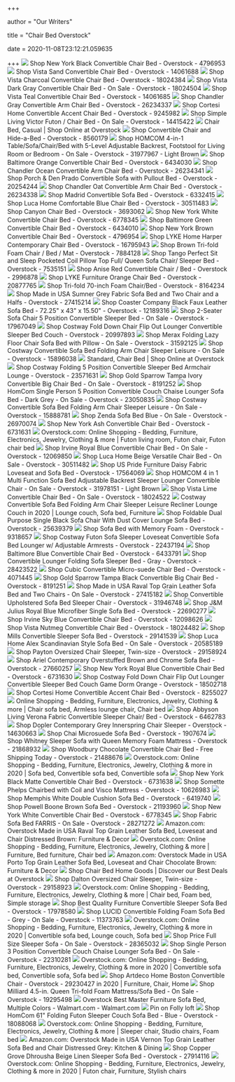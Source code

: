+++
        
author = "Our Writers"
        
title = "Chair Bed Overstock"
        
date = 2020-11-08T23:12:21.059635
        
+++
[ ![](https://ak1.ostkcdn.com/images/products/4796953/New-York-Black-Convertible-Chair-Bed-1d12c78f-e7aa-41e7-8f0b-8d3fd5f6abb3_600.jpg?impolicy=medium)](https://ak1.ostkcdn.com/images/products/4796953/New-York-Black-Convertible-Chair-Bed-1d12c78f-e7aa-41e7-8f0b-8d3fd5f6abb3_600.jpg?impolicy=medium) Shop New York Black Convertible Chair Bed - Overstock - 4796953
[ ![](https://ak1.ostkcdn.com/images/products/14061688/Vista-Sand-Convertible-Chair-Bed-7fbbe6d3-5645-4727-8ff4-df8c26297b40_600.jpg?impolicy=medium)](https://ak1.ostkcdn.com/images/products/14061688/Vista-Sand-Convertible-Chair-Bed-7fbbe6d3-5645-4727-8ff4-df8c26297b40_600.jpg?impolicy=medium) Shop Vista Sand Convertible Chair Bed - Overstock - 14061688
[ ![](https://ak1.ostkcdn.com/images/products/18024384/Vista-Charcoal-Convertible-Chair-Bed-8b807508-2d66-42c6-89a7-30b99cc22f4e_600.jpg?impolicy=medium)](https://ak1.ostkcdn.com/images/products/18024384/Vista-Charcoal-Convertible-Chair-Bed-8b807508-2d66-42c6-89a7-30b99cc22f4e_600.jpg?impolicy=medium) Shop Vista Charcoal Convertible Chair Bed - Overstock - 18024384
[ ![](https://ak1.ostkcdn.com/images/products/18024504/Vista-Dark-Gray-Convertible-Chair-Bed-27283cfc-eaf7-4c23-85eb-a951d9d3dfa9_600.jpg?impolicy=medium)](https://ak1.ostkcdn.com/images/products/18024504/Vista-Dark-Gray-Convertible-Chair-Bed-27283cfc-eaf7-4c23-85eb-a951d9d3dfa9_600.jpg?impolicy=medium) Shop Vista Dark Gray Convertible Chair Bed - On Sale - Overstock - 18024504
[ ![](https://ak1.ostkcdn.com/images/products/14061685/Vista-Teal-Convertible-Chair-Bed-1a0af8a0-418b-48ab-b679-99a52470a41c_600.jpg?impolicy=medium)](https://ak1.ostkcdn.com/images/products/14061685/Vista-Teal-Convertible-Chair-Bed-1a0af8a0-418b-48ab-b679-99a52470a41c_600.jpg?impolicy=medium) Shop Vista Teal Convertible Chair Bed - Overstock - 14061685
[ ![](https://ak1.ostkcdn.com/images/products/26234337/Chandler-Gray-Convertible-Arm-Chair-Bed-dc4895af-d588-4dca-a95a-8b3f063533a7_600.jpg?impolicy=medium)](https://ak1.ostkcdn.com/images/products/26234337/Chandler-Gray-Convertible-Arm-Chair-Bed-dc4895af-d588-4dca-a95a-8b3f063533a7_600.jpg?impolicy=medium) Shop Chandler Gray Convertible Arm Chair Bed - Overstock - 26234337
[ ![](https://ak1.ostkcdn.com/images/products/9245982/Cortesi-Home-Convertible-Accent-Chair-Bed-b8bc421a-d104-4bea-a785-e31bfc9b5fec_600.jpg?impolicy=medium)](https://ak1.ostkcdn.com/images/products/9245982/Cortesi-Home-Convertible-Accent-Chair-Bed-b8bc421a-d104-4bea-a785-e31bfc9b5fec_600.jpg?impolicy=medium) Shop Cortesi Home Convertible Accent Chair Bed - Overstock - 9245982
[ ![](https://ak1.ostkcdn.com/images/products/14415422/Simple-Living-Victor-Futon-Chair-bed-4e640413-984f-4619-9cb1-f0b8365fadcd_600.jpg?impolicy=medium)](https://ak1.ostkcdn.com/images/products/14415422/Simple-Living-Victor-Futon-Chair-bed-4e640413-984f-4619-9cb1-f0b8365fadcd_600.jpg?impolicy=medium) Shop Simple Living Victor Futon / Chair Bed - On Sale - Overstock - 14415422
[ ![](https://ak1.ostkcdn.com/images/products/26428445/L31703033.jpg?imwidth=400&impolicy=medium)](https://ak1.ostkcdn.com/images/products/26428445/L31703033.jpg?imwidth=400&impolicy=medium) Chair Bed, Casual | Shop Online at Overstock
[ ![](https://ak1.ostkcdn.com/images/products/8560179/39d912ed-732d-4566-8329-6b395cd281f9_600.jpg?impolicy=medium)](https://ak1.ostkcdn.com/images/products/8560179/39d912ed-732d-4566-8329-6b395cd281f9_600.jpg?impolicy=medium) Shop Convertible Chair and Hide-a-Bed - Overstock - 8560179
[ ![](https://ak1.ostkcdn.com/images/products/is/images/direct/419f4f5ad8356ac67c76173ad766744b52e18ab1/HOMCOM-4-in-1-Table-Sofa-Chair-Bed-with-5-Level-Adjustable-Backrest%2C-Footstool-for-Living-Room-or-Bedroom.jpg?impolicy=medium)](https://ak1.ostkcdn.com/images/products/is/images/direct/419f4f5ad8356ac67c76173ad766744b52e18ab1/HOMCOM-4-in-1-Table-Sofa-Chair-Bed-with-5-Level-Adjustable-Backrest%2C-Footstool-for-Living-Room-or-Bedroom.jpg?impolicy=medium) Shop HOMCOM 4-in-1 Table/Sofa/Chair/Bed with 5-Level Adjustable Backrest,  Footstool for Living Room or Bedroom - On Sale - Overstock - 31977967 -  Light Brown
[ ![](https://ak1.ostkcdn.com/images/products/6434030/Baltimore-Orange-Faux-Leather-Convertible-Chair-Bed-cf9a8cb0-8491-4a15-98c6-e27f9ac1899a_600.jpg?impolicy=medium)](https://ak1.ostkcdn.com/images/products/6434030/Baltimore-Orange-Faux-Leather-Convertible-Chair-Bed-cf9a8cb0-8491-4a15-98c6-e27f9ac1899a_600.jpg?impolicy=medium) Shop Baltimore Orange Convertible Chair Bed - Overstock - 6434030
[ ![](https://ak1.ostkcdn.com/images/products/26234341/Chandler-Ocean-Convertible-Arm-Chair-Bed-ba8a5cb0-2158-494c-8eb0-8ac59acb6378_600.jpg?impolicy=medium)](https://ak1.ostkcdn.com/images/products/26234341/Chandler-Ocean-Convertible-Arm-Chair-Bed-ba8a5cb0-2158-494c-8eb0-8ac59acb6378_600.jpg?impolicy=medium) Shop Chandler Ocean Convertible Arm Chair Bed - Overstock - 26234341
[ ![](https://ak1.ostkcdn.com/images/products/12776656/Fabric-Modern-Convertible-Sofa-with-Pullout-Bed-9f1aaf0c-1654-4b8d-9a5c-6a7716f11eb9_600.jpg?impolicy=medium)](https://ak1.ostkcdn.com/images/products/12776656/Fabric-Modern-Convertible-Sofa-with-Pullout-Bed-9f1aaf0c-1654-4b8d-9a5c-6a7716f11eb9_600.jpg?impolicy=medium) Shop Porch & Den Prado Convertible Sofa with Pullout Bed - Overstock -  20254244
[ ![](https://ak1.ostkcdn.com/images/products/26234338/Chandler-Oat-Convertible-Arm-Chair-Bed-a81a26f6-0706-4e32-bb41-04b95038a759_600.jpg?impolicy=medium)](https://ak1.ostkcdn.com/images/products/26234338/Chandler-Oat-Convertible-Arm-Chair-Bed-a81a26f6-0706-4e32-bb41-04b95038a759_600.jpg?impolicy=medium) Shop Chandler Oat Convertible Arm Chair Bed - Overstock - 26234338
[ ![](https://ak1.ostkcdn.com/images/products/P13956386.jpg?impolicy=medium)](https://ak1.ostkcdn.com/images/products/P13956386.jpg?impolicy=medium) Shop Madrid Convertible Sofa Bed - Overstock - 6332415
[ ![](https://ak1.ostkcdn.com/images/products/30511483/Luca-Home-Comfortable-Blue-Chair-Bed-aa658633-6f90-482f-8069-8b403e6d80e7_600.jpg?impolicy=medium)](https://ak1.ostkcdn.com/images/products/30511483/Luca-Home-Comfortable-Blue-Chair-Bed-aa658633-6f90-482f-8069-8b403e6d80e7_600.jpg?impolicy=medium) Shop Luca Home Comfortable Blue Chair Bed - Overstock - 30511483
[ ![](https://ak1.ostkcdn.com/images/products/P11756420.jpg?impolicy=medium)](https://ak1.ostkcdn.com/images/products/P11756420.jpg?impolicy=medium) Shop Canyon Chair Bed - Overstock - 3693062
[ ![](https://ak1.ostkcdn.com/images/products/6778345/New-York-White-Convertible-Chair-Bed-9bddfb5a-ba4f-4eed-956a-9edfda3ad4cf_600.jpg?impolicy=medium)](https://ak1.ostkcdn.com/images/products/6778345/New-York-White-Convertible-Chair-Bed-9bddfb5a-ba4f-4eed-956a-9edfda3ad4cf_600.jpg?impolicy=medium) Shop New York White Convertible Chair Bed - Overstock - 6778345
[ ![](https://ak1.ostkcdn.com/images/products/6434010/Baltimore-Green-Convertible-Chair-Bed-fd808b08-fc0c-487f-846e-d8603be298f4_600.jpg?impolicy=medium)](https://ak1.ostkcdn.com/images/products/6434010/Baltimore-Green-Convertible-Chair-Bed-fd808b08-fc0c-487f-846e-d8603be298f4_600.jpg?impolicy=medium) Shop Baltimore Green Convertible Chair Bed - Overstock - 6434010
[ ![](https://ak1.ostkcdn.com/images/products/4796954/New-York-Brown-Convertible-Chair-Bed-c36f14b2-ebb1-44b2-bd0a-830dc6f34ecf_600.jpg?impolicy=medium)](https://ak1.ostkcdn.com/images/products/4796954/New-York-Brown-Convertible-Chair-Bed-c36f14b2-ebb1-44b2-bd0a-830dc6f34ecf_600.jpg?impolicy=medium) Shop New York Brown Convertible Chair Bed - Overstock - 4796954
[ ![](https://ak1.ostkcdn.com/images/products/16795943/Lyke-Home-Harper-Faux-Leather-Chair-Bed-c33b7134-f232-4d87-bbef-0afd486b7b9f_600.jpg?impolicy=medium)](https://ak1.ostkcdn.com/images/products/16795943/Lyke-Home-Harper-Faux-Leather-Chair-Bed-c33b7134-f232-4d87-bbef-0afd486b7b9f_600.jpg?impolicy=medium) Shop LYKE Home Harper Contemporary Chair Bed - Overstock - 16795943
[ ![](https://ak1.ostkcdn.com/images/products/7884128/Brown-Tri-fold-Foam-Chair-Bed-Mat-153d5c54-b3d9-49b5-abb3-293a51517cd6_600.jpg?impolicy=medium)](https://ak1.ostkcdn.com/images/products/7884128/Brown-Tri-fold-Foam-Chair-Bed-Mat-153d5c54-b3d9-49b5-abb3-293a51517cd6_600.jpg?impolicy=medium) Shop Brown Tri-fold Foam Chair / Bed / Mat - Overstock - 7884128
[ ![](https://ak1.ostkcdn.com/images/products/7535151/P14971099.jpg?impolicy=medium)](https://ak1.ostkcdn.com/images/products/7535151/P14971099.jpg?impolicy=medium) Shop Tango Perfect Sit and Sleep Pocketed Coil Pillow Top Full/ Queen Sofa  Chair/ Sleeper Bed - Overstock - 7535151
[ ![](https://ak1.ostkcdn.com/images/products/2996878/Anise-Red-Convertible-Chair-Bed-3904b614-d060-4485-a596-0f76437a16cb_600.jpg?impolicy=medium)](https://ak1.ostkcdn.com/images/products/2996878/Anise-Red-Convertible-Chair-Bed-3904b614-d060-4485-a596-0f76437a16cb_600.jpg?impolicy=medium) Shop Anise Red Convertible Chair / Bed - Overstock - 2996878
[ ![](https://ak1.ostkcdn.com/images/products/20877765/LYKE-Furniture-Orange-Chair-Bed-cc07ffc6-2f2f-49ff-a4d1-da72df8a44e4_600.jpg?impolicy=medium)](https://ak1.ostkcdn.com/images/products/20877765/LYKE-Furniture-Orange-Chair-Bed-cc07ffc6-2f2f-49ff-a4d1-da72df8a44e4_600.jpg?impolicy=medium) Shop LYKE Furniture Orange Chair Bed - Overstock - 20877765
[ ![](https://ak1.ostkcdn.com/images/products/8164234/Black-Tri-fold-70-inch-Foam-Chair-Bed-2b8f7b19-799e-43a6-a66a-c9fb87165454_600.jpg?impolicy=medium)](https://ak1.ostkcdn.com/images/products/8164234/Black-Tri-fold-70-inch-Foam-Chair-Bed-2b8f7b19-799e-43a6-a66a-c9fb87165454_600.jpg?impolicy=medium) Shop Tri-fold 70-inch Foam Chair/Bed - Overstock - 8164234
[ ![](https://ak1.ostkcdn.com/images/products/27415214/Made-in-USA-Sumner-Grey-Fabric-Sofa-Bed-and-Two-Chair-and-a-Halfs-7faa8065-5dd9-49fb-b149-7843f9602e52_600.jpg?impolicy=medium)](https://ak1.ostkcdn.com/images/products/27415214/Made-in-USA-Sumner-Grey-Fabric-Sofa-Bed-and-Two-Chair-and-a-Halfs-7faa8065-5dd9-49fb-b149-7843f9602e52_600.jpg?impolicy=medium) Shop Made in USA Sumner Grey Fabric Sofa Bed and Two Chair and a Halfs -  Overstock - 27415214
[ ![](https://ak1.ostkcdn.com/images/products/12189316/Black-Faux-Leather-Sofa-Bed-28249dc6-437f-4484-a46d-0ea703869ef3_600.jpg?impolicy=medium)](https://ak1.ostkcdn.com/images/products/12189316/Black-Faux-Leather-Sofa-Bed-28249dc6-437f-4484-a46d-0ea703869ef3_600.jpg?impolicy=medium) Shop Coaster Company Black Faux Leather Sofa Bed - 72.25" x 43" x 15.50" -  Overstock - 12189316
[ ![](https://ak1.ostkcdn.com/images/products/17967049/2-Seater-Sofa-Chair-5-Position-Convertible-Sleeper-Bed-58f6f30b-e36c-4daf-b5e4-fc3b3d98471e_600.jpg?impolicy=medium)](https://ak1.ostkcdn.com/images/products/17967049/2-Seater-Sofa-Chair-5-Position-Convertible-Sleeper-Bed-58f6f30b-e36c-4daf-b5e4-fc3b3d98471e_600.jpg?impolicy=medium) Shop 2-Seater Sofa Chair 5 Position Convertible Sleeper Bed - On Sale -  Overstock - 17967049
[ ![](https://ak1.ostkcdn.com/images/products/is/images/direct/ddd2d690eca9a33707d5cb3d858ce10dcab17c97/Costway-Fold-Down-Chair-Flip-Out-Lounger-Convertible-Sleeper-Bed-Couch-Game-Dorm-Green.jpg?impolicy=medium)](https://ak1.ostkcdn.com/images/products/is/images/direct/ddd2d690eca9a33707d5cb3d858ce10dcab17c97/Costway-Fold-Down-Chair-Flip-Out-Lounger-Convertible-Sleeper-Bed-Couch-Game-Dorm-Green.jpg?impolicy=medium) Shop Costway Fold Down Chair Flip Out Lounger Convertible Sleeper Bed Couch  - Overstock - 20997893
[ ![](https://ak1.ostkcdn.com/images/products/is/images/direct/d7af5e536d5e9383e7efa4aad5b6584421333aa5/Merax-Folding-Lazy-Floor-Chair-Sofa-Bed-with-Pillow.jpg?impolicy=medium)](https://ak1.ostkcdn.com/images/products/is/images/direct/d7af5e536d5e9383e7efa4aad5b6584421333aa5/Merax-Folding-Lazy-Floor-Chair-Sofa-Bed-with-Pillow.jpg?impolicy=medium) Shop Merax Folding Lazy Floor Chair Sofa Bed with Pillow - On Sale -  Overstock - 31592125
[ ![](https://ak1.ostkcdn.com/images/products/is/images/direct/7fee9ce0f279179119dfd2801e33cdb78015f62a/Costway-Convertible-Sofa-Bed-Folding-Arm-Chair-Sleeper-Leisure-Recliner-Lounge-Couch.jpg?impolicy=medium)](https://ak1.ostkcdn.com/images/products/is/images/direct/7fee9ce0f279179119dfd2801e33cdb78015f62a/Costway-Convertible-Sofa-Bed-Folding-Arm-Chair-Sleeper-Leisure-Recliner-Lounge-Couch.jpg?impolicy=medium) Shop Costway Convertible Sofa Bed Folding Arm Chair Sleeper Leisure - On  Sale - Overstock - 15896038
[ ![](https://ak1.ostkcdn.com/images/products/22838451/Abbyson-Durango-Fabric-Convertible-Chair-Set-of-2-595f7dfb-95cc-4b28-8015-fed450bc1190_1000.jpg?imwidth=400&impolicy=medium)](https://ak1.ostkcdn.com/images/products/22838451/Abbyson-Durango-Fabric-Convertible-Chair-Set-of-2-595f7dfb-95cc-4b28-8015-fed450bc1190_1000.jpg?imwidth=400&impolicy=medium) Standard, Chair Bed | Shop Online at Overstock
[ ![](https://ak1.ostkcdn.com/images/products/is/images/direct/69ed96872d00b0378da177bb1ac592d008695930/Costway-Folding-Sofa-Bed-Sleeper-Convertible-Armchair-Lounge-Couch-5.jpg?impolicy=medium)](https://ak1.ostkcdn.com/images/products/is/images/direct/69ed96872d00b0378da177bb1ac592d008695930/Costway-Folding-Sofa-Bed-Sleeper-Convertible-Armchair-Lounge-Couch-5.jpg?impolicy=medium) Shop Costway Folding 5 Position Convertible Sleeper Bed Armchair Lounge -  Overstock - 23571631
[ ![](https://ak1.ostkcdn.com/images/products/8191252/Gold-Sparrow-Tampa-Ivory-Convertible-Big-Chair-Bed-46216dfc-7daa-40b0-b5ad-15177ced7c3e_600.jpg?impolicy=medium)](https://ak1.ostkcdn.com/images/products/8191252/Gold-Sparrow-Tampa-Ivory-Convertible-Big-Chair-Bed-46216dfc-7daa-40b0-b5ad-15177ced7c3e_600.jpg?impolicy=medium) Shop Gold Sparrow Tampa Ivory Convertible Big Chair Bed - On Sale -  Overstock - 8191252
[ ![](https://ak1.ostkcdn.com/images/products/23050835/HomCom-Single-Person-3-Position-Convertible-Couch-Chaise-Lounger-Sofa-Bed-Black-Dark-Grey-15a3fc80-815d-40fd-82f6-b6e87ea9a640_600.jpg?impolicy=medium)](https://ak1.ostkcdn.com/images/products/23050835/HomCom-Single-Person-3-Position-Convertible-Couch-Chaise-Lounger-Sofa-Bed-Black-Dark-Grey-15a3fc80-815d-40fd-82f6-b6e87ea9a640_600.jpg?impolicy=medium) Shop HomCom Single Person 5 Position Convertible Couch Chaise Lounger Sofa  Bed - Dark Grey - On Sale - Overstock - 23050835
[ ![](https://ak1.ostkcdn.com/images/products/is/images/direct/8599b38ea3f1cd719ec8e4472f2c626299345552/Costway-Convertible-Sofa-Bed-Folding-Arm-Chair-Sleeper-Leisure-Recliner-Lounge-Couch.jpg?impolicy=medium)](https://ak1.ostkcdn.com/images/products/is/images/direct/8599b38ea3f1cd719ec8e4472f2c626299345552/Costway-Convertible-Sofa-Bed-Folding-Arm-Chair-Sleeper-Leisure-Recliner-Lounge-Couch.jpg?impolicy=medium) Shop Costway Convertible Sofa Bed Folding Arm Chair Sleeper Leisure - On  Sale - Overstock - 15888781
[ ![](https://ak1.ostkcdn.com/images/products/26970074/Zenda-Sofa-Bed-Blue-af4edaf4-c368-4fe3-ab6f-39e5a4d14974_600.jpg?impolicy=medium)](https://ak1.ostkcdn.com/images/products/26970074/Zenda-Sofa-Bed-Blue-af4edaf4-c368-4fe3-ab6f-39e5a4d14974_600.jpg?impolicy=medium) Shop Zenda Sofa Bed Blue - On Sale - Overstock - 26970074
[ ![](https://ak1.ostkcdn.com/images/products/6731631/New-York-Ash-Convertible-Chair-Bed-bbbdf19e-eec9-47cf-8969-f2db62457be3_600.jpg?impolicy=medium)](https://ak1.ostkcdn.com/images/products/6731631/New-York-Ash-Convertible-Chair-Bed-bbbdf19e-eec9-47cf-8969-f2db62457be3_600.jpg?impolicy=medium) Shop New York Ash Convertible Chair Bed - Overstock - 6731631
[ ![](https://i.pinimg.com/originals/ef/8e/9b/ef8e9b0957613deb331d1d1596e0a9ef.jpg)](https://i.pinimg.com/originals/ef/8e/9b/ef8e9b0957613deb331d1d1596e0a9ef.jpg) Overstock.com: Online Shopping - Bedding, Furniture, Electronics, Jewelry,  Clothing & more | Futon living room, Futon chair, Futon chair bed
[ ![](https://ak1.ostkcdn.com/images/products/12069850/Irvine-Royal-Blue-Convertible-Chair-Bed-b5ea65f6-87d0-42ba-b229-56edcc92de28_600.jpg?impolicy=medium)](https://ak1.ostkcdn.com/images/products/12069850/Irvine-Royal-Blue-Convertible-Chair-Bed-b5ea65f6-87d0-42ba-b229-56edcc92de28_600.jpg?impolicy=medium) Shop Irvine Royal Blue Convertible Chair Bed - On Sale - Overstock -  12069850
[ ![](https://ak1.ostkcdn.com/images/products/30511482/Luca-Home-Beige-Versatile-Chair-Bed-5197209d-b112-4d06-9fb9-ac3d5906e840_600.jpg?impolicy=medium)](https://ak1.ostkcdn.com/images/products/30511482/Luca-Home-Beige-Versatile-Chair-Bed-5197209d-b112-4d06-9fb9-ac3d5906e840_600.jpg?impolicy=medium) Shop Luca Home Beige Versatile Chair Bed - On Sale - Overstock - 30511482
[ ![](https://ak1.ostkcdn.com/images/products/17564069/US-Pride-Furniture-Daisy-Fabric-Loveseat-and-Sofa-Bed-22998cdf-20cb-4c8a-bfa2-e7658f44e208_600.jpg?impolicy=medium)](https://ak1.ostkcdn.com/images/products/17564069/US-Pride-Furniture-Daisy-Fabric-Loveseat-and-Sofa-Bed-22998cdf-20cb-4c8a-bfa2-e7658f44e208_600.jpg?impolicy=medium) Shop US Pride Furniture Daisy Fabric Loveseat and Sofa Bed - Overstock -  17564069
[ ![](https://ak1.ostkcdn.com/images/products/is/images/direct/6c1b4f8d8331246d61be3cd2be043d39b1bb35c7/HOMCOM-4-in-1-Multi-Function-Sofa-Bed-Adjustable-Backrest-Sleeper-Lounger-Convertible-Chair.jpg?impolicy=medium)](https://ak1.ostkcdn.com/images/products/is/images/direct/6c1b4f8d8331246d61be3cd2be043d39b1bb35c7/HOMCOM-4-in-1-Multi-Function-Sofa-Bed-Adjustable-Backrest-Sleeper-Lounger-Convertible-Chair.jpg?impolicy=medium) Shop HOMCOM 4 in 1 Multi Function Sofa Bed Adjustable Backrest Sleeper  Lounger Convertible Chair - On Sale - Overstock - 31978151 - Light Brown
[ ![](https://ak1.ostkcdn.com/images/products/18024522/Vista-Lime-Convertible-Chair-Bed-ae4476ae-ef90-4ad9-9db1-01658551c0d7_600.jpg?impolicy=medium)](https://ak1.ostkcdn.com/images/products/18024522/Vista-Lime-Convertible-Chair-Bed-ae4476ae-ef90-4ad9-9db1-01658551c0d7_600.jpg?impolicy=medium) Shop Vista Lime Convertible Chair Bed - On Sale - Overstock - 18024522
[ ![](https://i.pinimg.com/736x/a4/be/f8/a4bef83362af27ed14b7b2f9b1072edc.jpg)](https://i.pinimg.com/736x/a4/be/f8/a4bef83362af27ed14b7b2f9b1072edc.jpg) Costway Convertible Sofa Bed Folding Arm Chair Sleeper Leisure Recliner  Lounge Couch in 2020 | Lounge couch, Sofa bed, Furniture
[ ![](https://ak1.ostkcdn.com/images/products/25639379/Foldable-Dual-Purpose-Single-Black-Sofa-Chair-With-Dust-Cover-Lounge-Sofa-Bed-81e2d6e0-6c29-4f3c-a45b-f3115579bfe1_600.jpg?impolicy=medium)](https://ak1.ostkcdn.com/images/products/25639379/Foldable-Dual-Purpose-Single-Black-Sofa-Chair-With-Dust-Cover-Lounge-Sofa-Bed-81e2d6e0-6c29-4f3c-a45b-f3115579bfe1_600.jpg?impolicy=medium) Shop Foldable Dual Purpose Single Black Sofa Chair With Dust Cover Lounge Sofa  Bed - Overstock - 25639379
[ ![](https://ak1.ostkcdn.com/images/products/9318657/Sofa-Bed-with-Memory-Foam-73c97b02-6b40-4b31-87ff-d5ff27962aab_600.jpg?impolicy=medium)](https://ak1.ostkcdn.com/images/products/9318657/Sofa-Bed-with-Memory-Foam-73c97b02-6b40-4b31-87ff-d5ff27962aab_600.jpg?impolicy=medium) Shop Sofa Bed with Memory Foam - Overstock - 9318657
[ ![](https://ak1.ostkcdn.com/images/products/is/images/direct/41e5b8ec8605d34002c8c2f995e72a986ff0eff7/Costway-Futon-Sofa-Sleeper-Loveseat-Convertible-Sofa-Bed-Lounger-w--Adjustable-Armrests.jpg?impolicy=medium)](https://ak1.ostkcdn.com/images/products/is/images/direct/41e5b8ec8605d34002c8c2f995e72a986ff0eff7/Costway-Futon-Sofa-Sleeper-Loveseat-Convertible-Sofa-Bed-Lounger-w--Adjustable-Armrests.jpg?impolicy=medium) Shop Costway Futon Sofa Sleeper Loveseat Convertible Sofa Bed Lounger w/  Adjustable Armrests - Overstock - 22437194
[ ![](https://ak1.ostkcdn.com/images/products/6433791/Baltimore-Blue-Convertible-Chair-Bed-d6b502a5-566f-45e9-bbe4-c96deee88606_600.jpg?impolicy=medium)](https://ak1.ostkcdn.com/images/products/6433791/Baltimore-Blue-Convertible-Chair-Bed-d6b502a5-566f-45e9-bbe4-c96deee88606_600.jpg?impolicy=medium) Shop Baltimore Blue Convertible Chair Bed - Overstock - 6433791
[ ![](https://ak1.ostkcdn.com/images/products/is/images/direct/666226a749f56f1921b86f520765e39201982b3c/Convertible-Lounger-Folding-Sofa-Sleeper-Bed-Gray.jpg?impolicy=medium)](https://ak1.ostkcdn.com/images/products/is/images/direct/666226a749f56f1921b86f520765e39201982b3c/Convertible-Lounger-Folding-Sofa-Sleeper-Bed-Gray.jpg?impolicy=medium) Shop Convertible Lounger Folding Sofa Sleeper Bed - Gray - Overstock -  28423522
[ ![](https://ak1.ostkcdn.com/images/products/P12087416.jpg?impolicy=medium)](https://ak1.ostkcdn.com/images/products/P12087416.jpg?impolicy=medium) Shop Cubic Convertible Micro-suede Chair Bed - Overstock - 4071445
[ ![](https://ak1.ostkcdn.com/images/products/8191251/Gold-Sparrow-Tampa-Black-Convertible-Big-Chair-Bed-9e6094a8-e6fa-4dc7-9eba-0900d7799323_600.jpg?impolicy=medium)](https://ak1.ostkcdn.com/images/products/8191251/Gold-Sparrow-Tampa-Black-Convertible-Big-Chair-Bed-9e6094a8-e6fa-4dc7-9eba-0900d7799323_600.jpg?impolicy=medium) Shop Gold Sparrow Tampa Black Convertible Big Chair Bed - Overstock -  8191251
[ ![](https://ak1.ostkcdn.com/images/products/27415182/Made-in-USA-Raval-Top-Grain-Leather-Sofa-Bed-and-Two-Chairs-2f25808a-4d63-4677-9aaa-cc212e20eef5_600.jpg?impolicy=medium)](https://ak1.ostkcdn.com/images/products/27415182/Made-in-USA-Raval-Top-Grain-Leather-Sofa-Bed-and-Two-Chairs-2f25808a-4d63-4677-9aaa-cc212e20eef5_600.jpg?impolicy=medium) Shop Made in USA Raval Top Grain Leather Sofa Bed and Two Chairs - On Sale  - Overstock - 27415182
[ ![](https://ak1.ostkcdn.com/images/products/is/images/direct/4a533547caa4dd47bb5e673e2aaf462a554145c5/Convertible-Upholstered-Sofa-Bed-Sleeper-Chair.jpg?impolicy=medium)](https://ak1.ostkcdn.com/images/products/is/images/direct/4a533547caa4dd47bb5e673e2aaf462a554145c5/Convertible-Upholstered-Sofa-Bed-Sleeper-Chair.jpg?impolicy=medium) Shop Convertible Upholstered Sofa Bed Sleeper Chair - Overstock - 31946748
[ ![](https://ak1.ostkcdn.com/images/products/22690277/Julius-I-Chair-Bed-bfc57073-e0c6-44a1-9293-2f269e20242b_600.jpg?impolicy=medium)](https://ak1.ostkcdn.com/images/products/22690277/Julius-I-Chair-Bed-bfc57073-e0c6-44a1-9293-2f269e20242b_600.jpg?impolicy=medium) Shop J&M Julius Royal Blue Microfiber Single Sofa Bed - Overstock - 22690277
[ ![](https://ak1.ostkcdn.com/images/products/12098626/Irvine-Sky-Blue-Convertible-Chair-Bed-865acfae-d502-45d9-b7ee-0d0104e908d1_600.jpg?impolicy=medium)](https://ak1.ostkcdn.com/images/products/12098626/Irvine-Sky-Blue-Convertible-Chair-Bed-865acfae-d502-45d9-b7ee-0d0104e908d1_600.jpg?impolicy=medium) Shop Irvine Sky Blue Convertible Chair Bed - Overstock - 12098626
[ ![](https://ak1.ostkcdn.com/images/products/18024482/Vista-Nutmeg-Convertible-Chair-Bed-e94cc1c2-5e98-47c0-a6d0-6fcc4240b17d_600.jpg?impolicy=medium)](https://ak1.ostkcdn.com/images/products/18024482/Vista-Nutmeg-Convertible-Chair-Bed-e94cc1c2-5e98-47c0-a6d0-6fcc4240b17d_600.jpg?impolicy=medium) Shop Vista Nutmeg Convertible Chair Bed - Overstock - 18024482
[ ![](https://ak1.ostkcdn.com/images/products/29141539/Mills-Convertible-Sleeper-Sofa-Bed-ded9a47b-19bd-42c5-83e5-9279aab17159_600.jpg?impolicy=medium)](https://ak1.ostkcdn.com/images/products/29141539/Mills-Convertible-Sleeper-Sofa-Bed-ded9a47b-19bd-42c5-83e5-9279aab17159_600.jpg?impolicy=medium) Shop Mills Convertible Sleeper Sofa Bed - Overstock - 29141539
[ ![](https://ak1.ostkcdn.com/images/products/20585189/Luca-Home-Alex-Scandinavian-Style-Sofa-Bed-f8e91014-9cc2-468b-82e6-6c5ec0e84ed3_600.jpg?impolicy=medium)](https://ak1.ostkcdn.com/images/products/20585189/Luca-Home-Alex-Scandinavian-Style-Sofa-Bed-f8e91014-9cc2-468b-82e6-6c5ec0e84ed3_600.jpg?impolicy=medium) Shop Luca Home Alex Scandinavian Style Sofa Bed - On Sale - Overstock -  20585189
[ ![](https://ak1.ostkcdn.com/images/products/29158924/Payton-Oversized-Chair-Sleeper-Twin-size-0a6e33be-346f-4020-b5e4-29307eea14bc_600.jpg?impolicy=medium)](https://ak1.ostkcdn.com/images/products/29158924/Payton-Oversized-Chair-Sleeper-Twin-size-0a6e33be-346f-4020-b5e4-29307eea14bc_600.jpg?impolicy=medium) Shop Payton Oversized Chair Sleeper, Twin-size - Overstock - 29158924
[ ![](https://ak1.ostkcdn.com/images/products/27660257/Ariel-Contemporary-Overstuffed-Brown-and-Chrome-Sofa-Bed-757ff714-ceb8-4298-81ba-d5986e3b9e35_600.jpg?impolicy=medium)](https://ak1.ostkcdn.com/images/products/27660257/Ariel-Contemporary-Overstuffed-Brown-and-Chrome-Sofa-Bed-757ff714-ceb8-4298-81ba-d5986e3b9e35_600.jpg?impolicy=medium) Shop Ariel Contemporary Overstuffed Brown and Chrome Sofa Bed - Overstock -  27660257
[ ![](https://ak1.ostkcdn.com/images/products/6731630/New-York-Royal-Blue-Convertible-Chair-Bed-4a4d2ffe-5cb6-4e7f-9032-e7e14ce0cfbd_600.jpg?impolicy=medium)](https://ak1.ostkcdn.com/images/products/6731630/New-York-Royal-Blue-Convertible-Chair-Bed-4a4d2ffe-5cb6-4e7f-9032-e7e14ce0cfbd_600.jpg?impolicy=medium) Shop New York Royal Blue Convertible Chair Bed - Overstock - 6731630
[ ![](https://ak1.ostkcdn.com/images/products/is/images/direct/21dbbc5574b364c5bb2b3a948b597be5cfe62954/Costway-Fold-Down-Chair-Flip-Out-Lounger-Convertible-Sleeper-Bed-Couch-Game-Dorm-Orange.jpg?impolicy=medium)](https://ak1.ostkcdn.com/images/products/is/images/direct/21dbbc5574b364c5bb2b3a948b597be5cfe62954/Costway-Fold-Down-Chair-Flip-Out-Lounger-Convertible-Sleeper-Bed-Couch-Game-Dorm-Orange.jpg?impolicy=medium) Shop Costway Fold Down Chair Flip Out Lounger Convertible Sleeper Bed Couch  Game Dorm Orange - Overstock - 18502718
[ ![](https://ak1.ostkcdn.com/images/products/8255027/8255027/Cortesi-Home-Convertible-Accent-Chair-Bed-P15580527.jpg?impolicy=medium)](https://ak1.ostkcdn.com/images/products/8255027/8255027/Cortesi-Home-Convertible-Accent-Chair-Bed-P15580527.jpg?impolicy=medium) Shop Cortesi Home Convertible Accent Chair Bed - Overstock - 8255027
[ ![](https://i.pinimg.com/originals/33/9c/7c/339c7cdc32e6939bb48a3b1ec145697c.jpg)](https://i.pinimg.com/originals/33/9c/7c/339c7cdc32e6939bb48a3b1ec145697c.jpg) Online Shopping - Bedding, Furniture, Electronics, Jewelry, Clothing & more  | Chair sofa bed, Armless lounge chair, Chair bed
[ ![](https://ak1.ostkcdn.com/images/products/6462783/Abbyson-Living-Verona-Fabric-Convertible-Sleeper-Chair-Bed-7adc1cb6-5287-4095-adbd-43f0d7b8592a_600.jpg?impolicy=medium)](https://ak1.ostkcdn.com/images/products/6462783/Abbyson-Living-Verona-Fabric-Convertible-Sleeper-Chair-Bed-7adc1cb6-5287-4095-adbd-43f0d7b8592a_600.jpg?impolicy=medium) Shop Abbyson Living Verona Fabric Convertible Sleeper Chair/ Bed - Overstock  - 6462783
[ ![](https://ak1.ostkcdn.com/images/products/14630663/Dopler-Contemporary-Grey-Innerspring-Chair-Sleeper-42d6ab48-a64d-46ef-af8f-0c6c3f00309d_600.jpg?impolicy=medium)](https://ak1.ostkcdn.com/images/products/14630663/Dopler-Contemporary-Grey-Innerspring-Chair-Sleeper-42d6ab48-a64d-46ef-af8f-0c6c3f00309d_600.jpg?impolicy=medium) Shop Dopler Contemporary Grey Innerspring Chair Sleeper - Overstock -  14630663
[ ![](https://ak1.ostkcdn.com/images/products/1907674/Chai-Microsuede-Sofa-Bed-ace970ae-c421-4a56-ac71-4a1729edead1_600.jpg?impolicy=medium)](https://ak1.ostkcdn.com/images/products/1907674/Chai-Microsuede-Sofa-Bed-ace970ae-c421-4a56-ac71-4a1729edead1_600.jpg?impolicy=medium) Shop Chai Microsuede Sofa Bed - Overstock - 1907674
[ ![](https://ak1.ostkcdn.com/images/products/21868932/Whitney-Sleeper-Sofa-with-Queen-Memory-Foam-Mattress-7e320be3-5dbf-4859-897e-7a0ef9aee523_600.jpg?impolicy=medium)](https://ak1.ostkcdn.com/images/products/21868932/Whitney-Sleeper-Sofa-with-Queen-Memory-Foam-Mattress-7e320be3-5dbf-4859-897e-7a0ef9aee523_600.jpg?impolicy=medium) Shop Whitney Sleeper Sofa with Queen Memory Foam Mattress - Overstock -  21868932
[ ![](https://ak1.ostkcdn.com/images/products/21488676/Woodbury-Chocolate-Convertible-Chair-Bed-5b5a6e02-3bc6-4839-b4f2-693535457e79_600.jpg?impolicy=medium)](https://ak1.ostkcdn.com/images/products/21488676/Woodbury-Chocolate-Convertible-Chair-Bed-5b5a6e02-3bc6-4839-b4f2-693535457e79_600.jpg?impolicy=medium) Shop Woodbury Chocolate Convertible Chair Bed - Free Shipping Today -  Overstock - 21488676
[ ![](https://i.pinimg.com/736x/10/a1/60/10a160ebd2694f69d33952cc9e6bd280.jpg)](https://i.pinimg.com/736x/10/a1/60/10a160ebd2694f69d33952cc9e6bd280.jpg) Overstock.com: Online Shopping - Bedding, Furniture, Electronics, Jewelry,  Clothing & more in 2020 | Sofa bed, Convertible sofa bed, Convertible sofa
[ ![](https://ak1.ostkcdn.com/images/products/6731638/New-York-Black-Matte-Convertible-Chair-Bed-81b2e1dd-cc51-4a69-83c2-8eb7478ff9f2_600.jpg?impolicy=medium)](https://ak1.ostkcdn.com/images/products/6731638/New-York-Black-Matte-Convertible-Chair-Bed-81b2e1dd-cc51-4a69-83c2-8eb7478ff9f2_600.jpg?impolicy=medium) Shop New York Black Matte Convertible Chair Bed - Overstock - 6731638
[ ![](https://ak1.ostkcdn.com/images/products/10626983/Somette-Phelps-Chairbed-with-Coil-and-Visco-Mattress-ee1871d9-d025-4a15-b6b9-61015a0a4575_600.jpg?impolicy=medium)](https://ak1.ostkcdn.com/images/products/10626983/Somette-Phelps-Chairbed-with-Coil-and-Visco-Mattress-ee1871d9-d025-4a15-b6b9-61015a0a4575_600.jpg?impolicy=medium) Shop Somette Phelps Chairbed with Coil and Visco Mattress - Overstock -  10626983
[ ![](https://ak1.ostkcdn.com/images/products/6419740/Memphis-White-Double-Cushion-Sofa-Bed-5ff732eb-536e-430e-85bf-303af04ffd81_600.jpg?impolicy=medium)](https://ak1.ostkcdn.com/images/products/6419740/Memphis-White-Double-Cushion-Sofa-Bed-5ff732eb-536e-430e-85bf-303af04ffd81_600.jpg?impolicy=medium) Shop Memphis White Double Cushion Sofa Bed - Overstock - 6419740
[ ![](https://ak1.ostkcdn.com/images/products/21193960/Boone-Sofa-Bed-Brown-026286cc-e7d7-4b81-b324-9bb5a742c97d_600.jpg?impolicy=medium)](https://ak1.ostkcdn.com/images/products/21193960/Boone-Sofa-Bed-Brown-026286cc-e7d7-4b81-b324-9bb5a742c97d_600.jpg?impolicy=medium) Shop Powell Boone Brown Sofa Bed - Overstock - 21193960
[ ![](https://ak1.ostkcdn.com/images/products/6778345/New-York-White-Convertible-Chair-Bed-ef4f9cac-cc4a-4384-831a-11ff4bbab678_600.jpg?impolicy=medium)](https://ak1.ostkcdn.com/images/products/6778345/New-York-White-Convertible-Chair-Bed-ef4f9cac-cc4a-4384-831a-11ff4bbab678_600.jpg?impolicy=medium) Shop New York White Convertible Chair Bed - Overstock - 6778345
[ ![](https://ak1.ostkcdn.com/images/products/28271272/Fabric-Sofa-Bed-FARRIS-53094c3d-4a65-4049-9e64-2281063061b6_600.jpg?impolicy=medium)](https://ak1.ostkcdn.com/images/products/28271272/Fabric-Sofa-Bed-FARRIS-53094c3d-4a65-4049-9e64-2281063061b6_600.jpg?impolicy=medium) Shop Fabric Sofa Bed FARRIS - On Sale - Overstock - 28271272
[ ![](https://images-na.ssl-images-amazon.com/images/I/81FegGILJ7L._AC_SY355_.jpg)](https://images-na.ssl-images-amazon.com/images/I/81FegGILJ7L._AC_SY355_.jpg) Amazon.com: Overstock Made in USA Raval Top Grain Leather Sofa Bed,  Loveseat and Chair Distressed Brown: Furniture & Decor
[ ![](https://i.pinimg.com/originals/44/df/9a/44df9aca805ed01b59bb0f7a3ace0029.png)](https://i.pinimg.com/originals/44/df/9a/44df9aca805ed01b59bb0f7a3ace0029.png) Overstock.com: Online Shopping - Bedding, Furniture, Electronics, Jewelry,  Clothing & more | Furniture, Bed furniture, Chair bed
[ ![](https://images-na.ssl-images-amazon.com/images/I/915aZ9wH51L._AC_SY355_.jpg)](https://images-na.ssl-images-amazon.com/images/I/915aZ9wH51L._AC_SY355_.jpg) Amazon.com: Overstock Made in USA Porto Top Grain Leather Sofa Bed,  Loveseat and Chair Chocolate Brown: Furniture & Decor
[ ![](https://ak1.ostkcdn.com/images/products/14819087/Loungie-Microsuede-5-position-Convertible-Flip-Chair-Sleeper-61cb1db9-4b53-4809-a1a0-969ec9208d10_1000.jpg?imwidth=200&impolicy=medium)](https://ak1.ostkcdn.com/images/products/14819087/Loungie-Microsuede-5-position-Convertible-Flip-Chair-Sleeper-61cb1db9-4b53-4809-a1a0-969ec9208d10_1000.jpg?imwidth=200&impolicy=medium) Shop Chair Bed Home Goods | Discover our Best Deals at Overstock
[ ![](https://ak1.ostkcdn.com/images/products/29158923/Dalton-Oversized-Chair-Sleeper-Twin-size-52a45723-2af2-4d12-9bcd-1aa2fafc5c76_600.jpg?impolicy=medium)](https://ak1.ostkcdn.com/images/products/29158923/Dalton-Oversized-Chair-Sleeper-Twin-size-52a45723-2af2-4d12-9bcd-1aa2fafc5c76_600.jpg?impolicy=medium) Shop Dalton Oversized Chair Sleeper, Twin-size - Overstock - 29158923
[ ![](https://i.pinimg.com/originals/20/36/2f/20362f6536616507e3c4f268709633bd.jpg)](https://i.pinimg.com/originals/20/36/2f/20362f6536616507e3c4f268709633bd.jpg) Overstock.com: Online Shopping - Bedding, Furniture, Electronics, Jewelry,  Clothing & more | Chair bed, Foam bed, Simple storage
[ ![](https://ak1.ostkcdn.com/images/products/17978580/Best-Quality-Furniture-Convertible-Sleeper-Sofa-Bed-073878c8-ab41-4d6f-add4-59831f74aade_600.jpg?impolicy=medium)](https://ak1.ostkcdn.com/images/products/17978580/Best-Quality-Furniture-Convertible-Sleeper-Sofa-Bed-073878c8-ab41-4d6f-add4-59831f74aade_600.jpg?impolicy=medium) Shop Best Quality Furniture Convertible Sleeper Sofa Bed - Overstock -  17978580
[ ![](https://ak1.ostkcdn.com/images/products/11373763/LUCID-Convertible-Folding-Foam-Sofa-Bed-b5481990-a974-4d5a-ba39-2205bff1fe5b.jpg)](https://ak1.ostkcdn.com/images/products/11373763/LUCID-Convertible-Folding-Foam-Sofa-Bed-b5481990-a974-4d5a-ba39-2205bff1fe5b.jpg) Shop LUCID Convertible Folding Foam Sofa Bed - Grey - On Sale - Overstock -  11373763
[ ![](https://i.pinimg.com/736x/c0/7a/05/c07a05d21181b1c8f25650640e95425c.jpg)](https://i.pinimg.com/736x/c0/7a/05/c07a05d21181b1c8f25650640e95425c.jpg) Overstock.com: Online Shopping - Bedding, Furniture, Electronics, Jewelry,  Clothing & more in 2020 | Convertible sofa bed, Lounge couch, Sofa bed
[ ![](https://ak1.ostkcdn.com/images/products/is/images/direct/a4a40e7f38a3002ba40bcff349f7f9d2e0340d24/Price-Full-Size-Sleeper-Sofa.jpg?impolicy=medium)](https://ak1.ostkcdn.com/images/products/is/images/direct/a4a40e7f38a3002ba40bcff349f7f9d2e0340d24/Price-Full-Size-Sleeper-Sofa.jpg?impolicy=medium) Shop Price Full Size Sleeper Sofa - On Sale - Overstock - 28365032
[ ![](https://ak1.ostkcdn.com/images/products/22310281/HomCom-Single-Person-3-Position-Black-Dark-Charcoal-Grey-Convertible-Couch-Chaise-Lounger-Sofa-Bed-65ea28c6-a1ed-4f4e-a627-81533b1eccd1_600.jpg?impolicy=medium)](https://ak1.ostkcdn.com/images/products/22310281/HomCom-Single-Person-3-Position-Black-Dark-Charcoal-Grey-Convertible-Couch-Chaise-Lounger-Sofa-Bed-65ea28c6-a1ed-4f4e-a627-81533b1eccd1_600.jpg?impolicy=medium) Shop Single Person 3 Position Convertible Couch Chaise Lounger Sofa Bed -  On Sale - Overstock - 22310281
[ ![](https://i.pinimg.com/originals/52/36/a7/5236a72c4dc74bfa260c11e0836c9466.jpg)](https://i.pinimg.com/originals/52/36/a7/5236a72c4dc74bfa260c11e0836c9466.jpg) Overstock.com: Online Shopping - Bedding, Furniture, Electronics, Jewelry,  Clothing & more in 2020 | Convertible sofa bed, Convertible sofa, Sofa bed
[ ![](https://i.pinimg.com/originals/1c/1e/be/1c1ebee605fedc09fda509135d09b97c.jpg)](https://i.pinimg.com/originals/1c/1e/be/1c1ebee605fedc09fda509135d09b97c.jpg) Shop Artdeco Home Boston Convertible Chair - Overstock - 29230427 in 2020 |  Furniture, Chair, Home
[ ![](https://ak1.ostkcdn.com/images/products/is/images/direct/67ea25cb9bed94e80a7d9fba1204abe5e0b0c6eb/Milliard-4.5-Inch-Tri-Fold-Foam-Folding-Mattress-and-Sofa-Bed---Queen.jpg?impolicy=medium)](https://ak1.ostkcdn.com/images/products/is/images/direct/67ea25cb9bed94e80a7d9fba1204abe5e0b0c6eb/Milliard-4.5-Inch-Tri-Fold-Foam-Folding-Mattress-and-Sofa-Bed---Queen.jpg?impolicy=medium) Shop Milliard 4.5-in. Queen Tri-fold Foam Mattress/Sofa Bed - On Sale -  Overstock - 19295498
[ ![](https://i5.walmartimages.com/asr/f24004f7-8857-4429-ba52-36f20828d265_1.43fa30c60abafe049713cba9f7f69abe.jpeg)](https://i5.walmartimages.com/asr/f24004f7-8857-4429-ba52-36f20828d265_1.43fa30c60abafe049713cba9f7f69abe.jpeg) Overstock Best Master Furniture Sofa Bed, Multiple Colors - Walmart.com -  Walmart.com
[ ![](https://i.pinimg.com/474x/57/9c/dc/579cdcccc176a2e631f76c22b31cf4b6.jpg)](https://i.pinimg.com/474x/57/9c/dc/579cdcccc176a2e631f76c22b31cf4b6.jpg) Pin on Folly loft
[ ![](https://ak1.ostkcdn.com/images/products/18088068/HomCom-61-Folding-Futon-Sleeper-Couch-Sofa-Bed-Blue-438bef5e-a0b9-40e2-a3d5-dcad287bdf58_600.jpg?impolicy=medium)](https://ak1.ostkcdn.com/images/products/18088068/HomCom-61-Folding-Futon-Sleeper-Couch-Sofa-Bed-Blue-438bef5e-a0b9-40e2-a3d5-dcad287bdf58_600.jpg?impolicy=medium) Shop HomCom 61" Folding Futon Sleeper Couch Sofa Bed - Blue - Overstock -  18088068
[ ![](https://i.pinimg.com/originals/83/23/2d/83232d79bdce13ce36557d4691b4e85b.jpg)](https://i.pinimg.com/originals/83/23/2d/83232d79bdce13ce36557d4691b4e85b.jpg) Overstock.com: Online Shopping - Bedding, Furniture, Electronics, Jewelry,  Clothing & more | Sleeper chair, Studio chairs, Foam bed
[ ![](https://images-na.ssl-images-amazon.com/images/I/91rnq5QtEjL._AC_SL1500_.jpg)](https://images-na.ssl-images-amazon.com/images/I/91rnq5QtEjL._AC_SL1500_.jpg) Amazon.com: Overstock Made in USA Vernon Top Grain Leather Sofa Bed and  Chair Distressed Grey: Kitchen & Dining
[ ![](https://ak1.ostkcdn.com/images/products/27914116/Moroney-Beige-Sleeper-Sofa-Bed-fdc09fd0-a166-4fc6-bfbf-52c5a9f3d560_600.jpg?impolicy=medium)](https://ak1.ostkcdn.com/images/products/27914116/Moroney-Beige-Sleeper-Sofa-Bed-fdc09fd0-a166-4fc6-bfbf-52c5a9f3d560_600.jpg?impolicy=medium) Shop Copper Grove Dhrousha Beige Linen Sleeper Sofa Bed - Overstock -  27914116
[ ![](https://i.pinimg.com/originals/6d/8b/9b/6d8b9b41d8c25693aa7a3e10119dc9e8.jpg)](https://i.pinimg.com/originals/6d/8b/9b/6d8b9b41d8c25693aa7a3e10119dc9e8.jpg) Overstock.com: Online Shopping - Bedding, Furniture, Electronics, Jewelry,  Clothing & more in 2020 | Futon chair, Furniture, Stylish chairs
